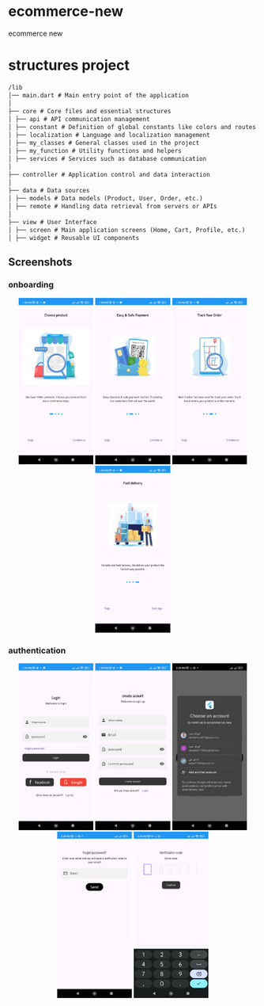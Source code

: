 # ecommerce-new

ecommerce new

# structures project

```
/lib
│── main.dart # Main entry point of the application
│
├── core # Core files and essential structures
│ ├── api # API communication management
│ ├── constant # Definition of global constants like colors and routes
│ ├── localization # Language and localization management
│ ├── my_classes # General classes used in the project
│ ├── my_function # Utility functions and helpers
│ ├── services # Services such as database communication
│
├── controller # Application control and data interaction
│
├── data # Data sources
│ ├── models # Data models (Product, User, Order, etc.)
│ ├── remote # Handling data retrieval from servers or APIs
│
├── view # User Interface
│ ├── screen # Main application screens (Home, Cart, Profile, etc.)
│ ├── widget # Reusable UI components
```

## Screenshots

### onboarding
<p align="center">
  <img src="assets/screenshots/onb1.jpg" width="30%" />
  <img src="assets/screenshots/onb2.jpg" width="30%" />
  <img src="assets/screenshots/onb3.jpg" width="30%" />
  <img src="assets/screenshots/onb4.jpg" width="30%" />
</p>

### authentication
<p align="center">
  <img src="assets/screenshots/login1.jpg" width="30%" />
  <img src="assets/screenshots/login2.jpg" width="30%" />
  <img src="assets/screenshots/login3.jpg" width="30%" />
  <img src="assets/screenshots/login4.jpg" width="30%" />
  <img src="assets/screenshots/login5.jpg" width="30%" />
</p>